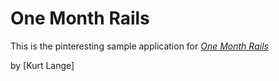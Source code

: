 # One Month Rails

This is the pinteresting sample application for
[*One Month Rails*](http://onemonthrails.com)

by [Kurt Lange]